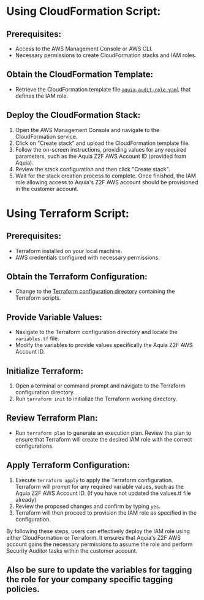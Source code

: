 # Using CloudFormation Script:

## Prerequisites:

- Access to the AWS Management Console or AWS CLI.
- Necessary permissions to create CloudFormation stacks and IAM roles.

## Obtain the CloudFormation Template:

- Retrieve the CloudFormation template file [`aquia-audit-role.yaml`](https://github.com/aquia-inc/z2f-audit-role/blob/main/cloudformation/aquia-audit-role.yaml) that defines the IAM role.

## Deploy the CloudFormation Stack:

1. Open the AWS Management Console and navigate to the CloudFormation service.
2. Click on "Create stack" and upload the CloudFormation template file.
3. Follow the on-screen instructions, providing values for any required parameters, such as the Aquia Z2F AWS Account ID (provided from Aquia).
4. Review the stack configuration and then click "Create stack".
5. Wait for the stack creation process to complete. Once finished, the IAM role allowing access to Aquia's Z2F AWS account should be provisioned in the customer account.

# Using Terraform Script:

## Prerequisites:

- Terraform installed on your local machine.
- AWS credentials configured with necessary permissions.

## Obtain the Terraform Configuration:

- Change to the [Terraform configuration directory](https://github.com/aquia-inc/z2f-audit-role/tree/main/terraform) containing the Terraform scripts.

## Provide Variable Values:

- Navigate to the Terraform configuration directory and locate the `variables.tf` file.
- Modify the variables to provide values specifically the Aquia Z2F AWS Account ID.

## Initialize Terraform:

1. Open a terminal or command prompt and navigate to the Terraform configuration directory.
2. Run `terraform init` to initialize the Terraform working directory.

## Review Terraform Plan:

- Run `terraform plan` to generate an execution plan. Review the plan to ensure that Terraform will create the desired IAM role with the correct configurations.

## Apply Terraform Configuration:

1. Execute `terraform apply` to apply the Terraform configuration. Terraform will prompt for any required variable values, such as the Aquia Z2F AWS Account ID. (If you have not updated the values.tf file already)
2. Review the proposed changes and confirm by typing `yes`.
3. Terraform will then proceed to provision the IAM role as specified in the configuration.

By following these steps, users can effectively deploy the IAM role using either CloudFormation or Terraform. It ensures that Aquia's Z2F AWS account gains the necessary permissions to assume the role and perform Security Auditor tasks within the customer account.


## Also be sure to update the variables for tagging the role for your company specific tagging policies.